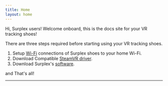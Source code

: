```yaml
---
title: Home
layout: home
---
```


Hi, Surplex users! Welcome onboard, this is the docs site for your VR tracking shoes!

There are three steps required before starting using your VR tracking shoes.

1. Setup [Wi-Fi] connections of Surplex shoes to your home Wi-Fi.
2. Download Compatible [SteamVR driver].
3. Download Surplex's [software].

and That's all!

----
[Wi-Fi]: /wifi
[SteamVR driver]: https://just-the-docs.github.io/just-the-docs/
[software]: https://just-the-docs.github.io/just-the-docs/
